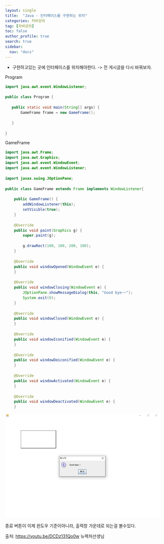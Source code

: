 ```yaml
---
layout: single
title:  "Java - 인터페이스를 구현하는 위치"
categories: 자바강의
tag: [자바강의]
toc: false
author_profile: true
search: true
sidebar:
  nav: "docs"
---
```


- 구현하고있는 곳에 인터페이스를 위치해야한다.
 -> 전 게시글을 다시 바꿔보자.

Program
 ```java
 import java.awt.event.WindowListener;

public class Program {

	public static void main(String[] args) {
		GameFrame frame = new GameFrame();
		
	}

}
```
GameFrame
```java
import java.awt.Frame;
import java.awt.Graphics;
import java.awt.event.WindowEvent;
import java.awt.event.WindowListener;

import javax.swing.JOptionPane;

public class GameFrame extends Frame implements WindowListener{

	public GameFrame() {
		addWindowListener(this);
		setVisible(true);
	}
	
	@Override
	public void paint(Graphics g) {
		super.paint(g);
		
		g.drawRect(100, 100, 200, 100);
	}

	@Override
	public void windowOpened(WindowEvent e) {
	}

	@Override
	public void windowClosing(WindowEvent e) {
		JOptionPane.showMessageDialog(this, "Good bye~~");
		System.exit(0);
	}

	@Override
	public void windowClosed(WindowEvent e) {
	}

	@Override
	public void windowIconified(WindowEvent e) {
	}

	@Override
	public void windowDeiconified(WindowEvent e) {
	}

	@Override
	public void windowActivated(WindowEvent e) {
	}

	@Override
	public void windowDeactivated(WindowEvent e) {
	}
```

 ![화면가운데](/assets/images/화면가운데.JPG)

종료 버튼이 이제 윈도우 기준이아니라, 출력창 가운데로 되는걸 볼수있다.


출처: https://youtu.be/DCDz131Qo0w 뉴렉처선생님

